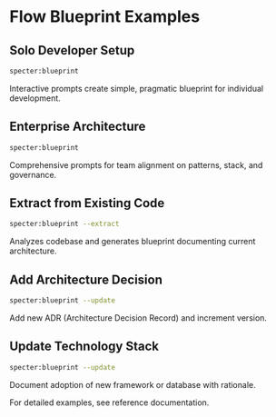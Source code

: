 # Flow Blueprint Examples

## Solo Developer Setup

```bash
specter:blueprint
```

Interactive prompts create simple, pragmatic blueprint for individual development.

## Enterprise Architecture

```bash
specter:blueprint
```

Comprehensive prompts for team alignment on patterns, stack, and governance.

## Extract from Existing Code

```bash
specter:blueprint --extract
```

Analyzes codebase and generates blueprint documenting current architecture.

## Add Architecture Decision

```bash
specter:blueprint --update
```

Add new ADR (Architecture Decision Record) and increment version.

## Update Technology Stack

```bash
specter:blueprint --update
```

Document adoption of new framework or database with rationale.

For detailed examples, see reference documentation.
